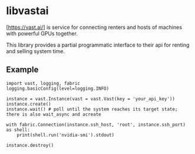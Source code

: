 # libvastai

[https://vast.ai/] is service for connecting renters and hosts of machines with powerful GPUs together.

This library provides a partial programmatic interface to their api for renting and selling system time.

## Example

```
import vast, logging, fabric
logging.basicConfig(level=logging.INFO)

instance = vast.Instance(vast = vast.Vast(key = 'your_api_key'))
instance.create()
instance.wait() # poll until the system reaches its target state; there is also wait_async and acreate

with fabric.Connection(instance.ssh_host, 'root', instance.ssh_port) as shell:
    print(shell.run('nvidia-smi').stdout)

instance.destroy()
```
